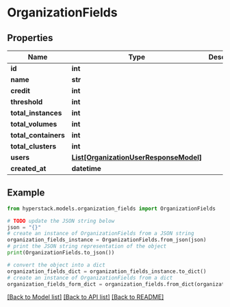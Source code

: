 # OrganizationFields


## Properties

Name | Type | Description | Notes
------------ | ------------- | ------------- | -------------
**id** | **int** |  | 
**name** | **str** |  | 
**credit** | **int** |  | [optional] 
**threshold** | **int** |  | [optional] 
**total_instances** | **int** |  | [optional] 
**total_volumes** | **int** |  | [optional] 
**total_containers** | **int** |  | [optional] 
**total_clusters** | **int** |  | [optional] 
**users** | [**List[OrganizationUserResponseModel]**](OrganizationUserResponseModel.md) |  | [optional] 
**created_at** | **datetime** |  | [optional] 

## Example

```python
from hyperstack.models.organization_fields import OrganizationFields

# TODO update the JSON string below
json = "{}"
# create an instance of OrganizationFields from a JSON string
organization_fields_instance = OrganizationFields.from_json(json)
# print the JSON string representation of the object
print(OrganizationFields.to_json())

# convert the object into a dict
organization_fields_dict = organization_fields_instance.to_dict()
# create an instance of OrganizationFields from a dict
organization_fields_form_dict = organization_fields.from_dict(organization_fields_dict)
```
[[Back to Model list]](../README.md#documentation-for-models) [[Back to API list]](../README.md#documentation-for-api-endpoints) [[Back to README]](../README.md)


